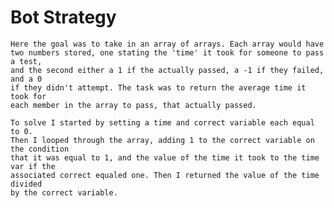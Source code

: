 # Bot Strategy
	Here the goal was to take in an array of arrays. Each array would have 
	two numbers stored, one stating the 'time' it took for someone to pass a test,
	and the second either a 1 if the actually passed, a -1 if they failed, and a 0
	if they didn't attempt. The task was to return the average time it took for 
	each member in the array to pass, that actually passed. 

	To solve I started by setting a time and correct variable each equal to 0.
	Then I looped through the array, adding 1 to the correct variable on the condition
	that it was equal to 1, and the value of the time it took to the time var if the
	associated correct equaled one. Then I returned the value of the time divided
	by the correct variable.